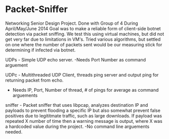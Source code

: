 Packet-Sniffer
==============

Networking Senior Design Project. Done with Group of 4 During April/May/June 2014
Goal was to make a reliable form of client-side botnet detection via packet sniffing. We test this using virtual machines, but did not get very far due to limitations in VM's. Tried various algorithms, but settled on one where the number of packets sent would be our measuring stick for determining if infected via botnet.


UDPs - Simple UDP echo server.
  -Needs Port Number as command arguement

UDPc - Multithreaded UDP Client, threads ping server and output ping for returning packet from echo.
  - Needs IP, Port, Number of thread, # of pings for average as command arguements

sniffer - Packet sniffer that uses libpcap, analyzes destination IP and payloads to prevent flooding a specific IP but also somewhat prevent false positives due to legititmate traffic, such as large downloads. If payload was repeated X number of time then a warning message is output, where X was a hardcoded value during the project.
-No command line arguements needed. 

